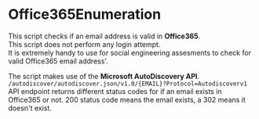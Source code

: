 # Office365Enumeration  
This script checks if an email address is valid in **Office365**.  
This script does not perform any login attempt.  
It is extremely handy to use for social engineering assesments to check for valid Office365 email address'.  

The script makes use of the **Microsoft AutoDiscovery API**.  
``` /autodiscover/autodiscover.json/v1.0/{EMAIL}?Protocol=Autodiscoverv1 ``` API endpoint returns different status codes for if an email exists in Office365 or not. 200 status code means the email exists, a 302 means it doesn't exist.  

